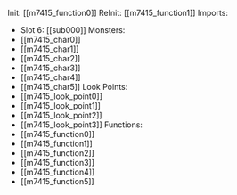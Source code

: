 Init: [[m7415_function0]]
ReInit: [[m7415_function1]]
Imports:
- Slot 6: [[sub000]]
Monsters:
- [[m7415_char0]]
- [[m7415_char1]]
- [[m7415_char2]]
- [[m7415_char3]]
- [[m7415_char4]]
- [[m7415_char5]]
Look Points:
- [[m7415_look_point0]]
- [[m7415_look_point1]]
- [[m7415_look_point2]]
- [[m7415_look_point3]]
Functions:
- [[m7415_function0]]
- [[m7415_function1]]
- [[m7415_function2]]
- [[m7415_function3]]
- [[m7415_function4]]
- [[m7415_function5]]
